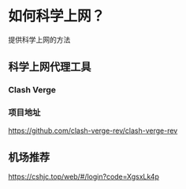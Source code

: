# 如何科学上网？
提供科学上网的方法
## 科学上网代理工具
### Clash Verge
### 项目地址
 https://github.com/clash-verge-rev/clash-verge-rev 
## 机场推荐
https://cshjc.top/web/#/login?code=XgsxLk4p
